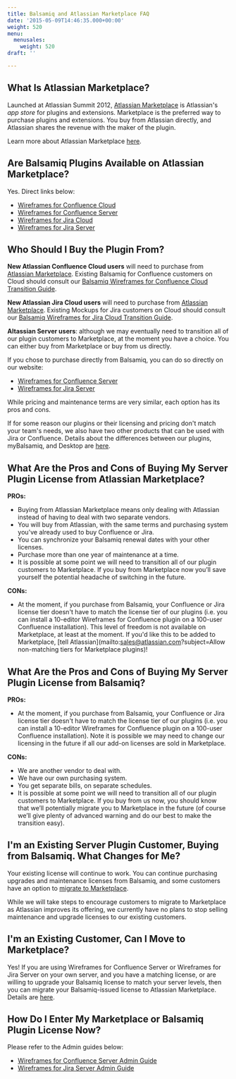 ```yaml
---
title: Balsamiq and Atlassian Marketplace FAQ
date: '2015-05-09T14:46:35.000+00:00'
weight: 520
menu:
  menusales:
    weight: 520
draft: ''

---
```


## What Is Atlassian Marketplace?

Launched at Atlassian Summit 2012, [Atlassian Marketplace](https://plugins.atlassian.com/) is Atlassian's _app store_ for plugins and extensions. Marketplace is the preferred way to purchase plugins and extensions. You buy from Atlassian directly, and Atlassian shares the revenue with the maker of the plugin.

Learn more about Atlassian Marketplace [here](https://www.atlassian.com/licensing/marketplace).

## Are Balsamiq Plugins Available on Atlassian Marketplace?

Yes. Direct links below:

*   [Wireframes for Confluence Cloud](https://marketplace.atlassian.com/apps/1213404/balsamiq-wireframes-for-confluence-cloud)
*   [Wireframes for Confluence Server](https://plugins.atlassian.com/plugins/com.balsamiq.confluence.plugins.mockups)
*   [Wireframes for Jira Cloud](https://marketplace.atlassian.com/apps/1212796/balsamiq-wireframes-for-jira-cloud)
*   [Wireframes for Jira Server](https://plugins.atlassian.com/plugins/com.balsamiq.jira.plugins.mockups)

## Who Should I Buy the Plugin From?

**New Atlassian Confluence Cloud users** will need to purchase from [Atlassian Marketplace](https://marketplace.atlassian.com/apps/1213404/balsamiq-wireframes-for-confluence-cloud). Existing Balsamiq for Confluence customers on Cloud should consult our [Balsamiq Wireframes for Confluence Cloud Transition Guide](https://docs.balsamiq.com/confluence/cloud/wireframes/transition-guide/).

**New Atlassian Jira Cloud users** will need to purchase from [Atlassian Marketplace](https://marketplace.atlassian.com/apps/1212796/balsamiq-wireframes-for-jira-cloud). Existing Mockups for Jira customers on Cloud should consult our [Balsamiq Wireframes for Jira Cloud Transition Guide](https://docs.balsamiq.com/jira/cloud/wireframes/transition-guide/).

**Altassian Server users**: although we may eventually need to transition all of our plugin customers to Marketplace, at the moment you have a choice. You can either buy from Marketplace or buy from us directly.

If you chose to purchase directly from Balsamiq, you can do so directly on our website:

*   [Wireframes for Confluence Server](https://balsamiq.com/buy/#c)
*   [Wireframes for Jira Server](https://balsamiq.com/buy/#j)

While pricing and maintenance terms are very similar, each option has its pros and cons.

If for some reason our plugins or their licensing and pricing don't match your team's needs, we also have two other products that can be used with Jira or Confluence. Details about the differences between our plugins, myBalsamiq, and Desktop are [here](/sales/usingatlassian/).

## What Are the Pros and Cons of Buying My Server Plugin License from Atlassian Marketplace?

**PROs:**

*   Buying from Atlassian Marketplace means only dealing with Atlassian instead of having to deal with two separate vendors.
*   You will buy from Atlassian, with the same terms and purchasing system you've already used to buy Confluence or Jira.
*   You can synchronize your Balsamiq renewal dates with your other licenses.
*   Purchase more than one year of maintenance at a time.
*   It is possible at some point we will need to transition all of our plugin customers to Marketplace. If you buy from Marketplace now you’ll save yourself the potential headache of switching in the future.

**CONs:**

*   At the moment, if you purchase from Balsamiq, your Confluence or Jira license tier doesn't have to match the license tier of our plugins (i.e. you can install a 10-editor Wireframes for Confluence plugin on a 100-user Confluence installation). This level of freedom is not available on Marketplace, at least at the moment. If you'd like this to be added to Marketplace, [tell Atlassian](mailto:sales@atlassian.com?subject=Allow non-matching tiers for Marketplace plugins)!

## What Are the Pros and Cons of Buying My Server Plugin License from Balsamiq?

**PROs:**

*   At the moment, if you purchase from Balsamiq, your Confluence or Jira license tier doesn't have to match the license tier of our plugins (i.e. you can install a 10-editor Wireframes for Confluence plugin on a 100-user Confluence installation). Note it is possible we may need to change our licensing in the future if all our add-on licenses are sold in Marketplace.

**CONs:**

*   We are another vendor to deal with.
*   We have our own purchasing system.
*   You get separate bills, on separate schedules.
*   It is possible at some point we will need to transition all of our plugin customers to Marketplace. If you buy from us now, you should know that we’ll potentially migrate you to Marketplace in the future (of course we’ll give plenty of advanced warning and do our best to make the transition easy).

## I'm an Existing Server Plugin Customer, Buying from Balsamiq. What Changes for Me?

Your existing license will continue to work. You can continue purchasing upgrades and maintenance licenses from Balsamiq, and some customers have an option to [migrate to Marketplace](/sales/marketplace/#i-m-an-existing-customer-can-i-move-to-marketplace).

While we will take steps to encourage customers to migrate to Marketplace as Atlassian improves its offering, we currently have no plans to stop selling maintenance and upgrade licenses to our existing customers.

## I'm an Existing Customer, Can I Move to Marketplace?

Yes! If you are using Wireframes for Confluence Server or Wireframes for Jira Server on your own server, and you have a matching license, or are willing to upgrade your Balsamiq license to match your server levels, then you can migrate your Balsamiq-issued license to Atlassian Marketplace. Details are [here](/sales/atlassianmigrating/).

## How Do I Enter My Marketplace or Balsamiq Plugin License Now?

Please refer to the Admin guides below:

*   [Wireframes for Confluence Server Admin Guide](https://docs.balsamiq.com/confluence/server/wireframes/admin-guide/)
*   [Wireframes for Jira Server Admin Guide](https://docs.balsamiq.com/jira/server/wireframes/admin-guide/)
